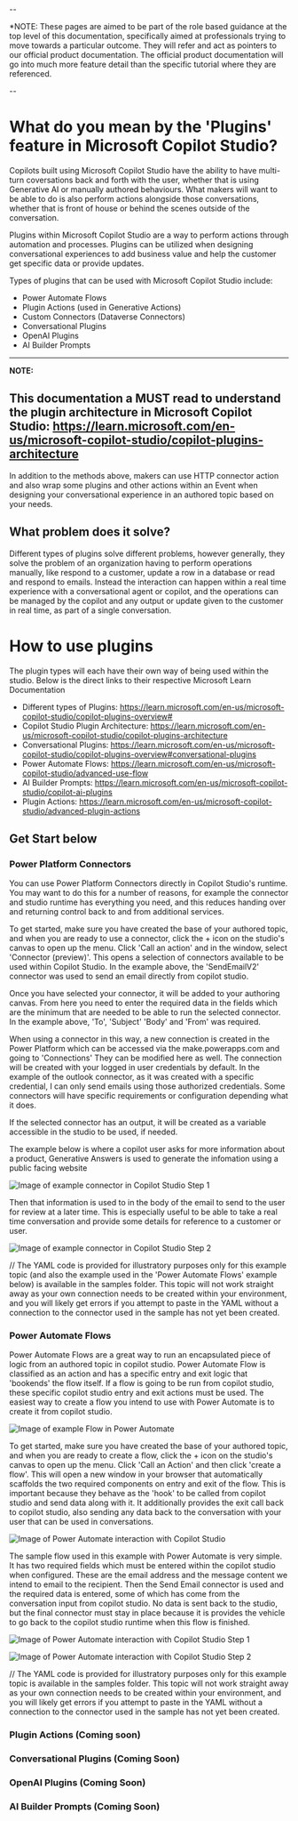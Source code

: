 --

*NOTE: These pages are aimed to be part of the role based guidance at the top level of this documentation, specifically aimed at professionals trying to move towards a particular outcome. They will refer and act as pointers to our official product documentation. The official product documentation will go into much more feature detail than the specific tutorial where they are referenced.

--

# What do you mean by the 'Plugins' feature in Microsoft Copilot Studio?
Copilots built using Microsoft Copilot Studio have the ability to have multi-turn coversations back and forth with the user, whether that is using Generative AI or manually authored behaviours. What makers will want to be able to do is also perform actions alongside those conversations, whether that is front of house or behind the scenes outside of the conversation. 

Plugins within Microsoft Copilot Studio are a way to perform actions through automation and processes. Plugins can be utilized when designing conversational experiences to add business value and help the customer get specific data or provide updates.

Types of plugins that can be used with Microsoft Copilot Studio include:
* Power Automate Flows 
* Plugin Actions (used in Generative Actions)
* Custom Connectors (Dataverse Connectors)
* Conversational Plugins
* OpenAI Plugins
* AI Builder Prompts

---
**NOTE:**

This documentation a MUST read to understand the plugin architecture in Microsoft Copilot Studio: https://learn.microsoft.com/en-us/microsoft-copilot-studio/copilot-plugins-architecture
---

In addition to the methods above, makers can use HTTP connector action and also wrap some plugins and other actions within an Event when designing your conversational experience in an authored topic based on your needs.

## What problem does it solve?
Different types of plugins solve different problems, however generally, they solve the problem of an organization having to perform operations manually, like respond to a customer, update a row in a database or read and respond to emails. Instead the interaction can happen within a real time experience with a conversational agent or copilot, and the operations can be managed by the copilot and any output or update given to the customer in real time, as part of a single conversation.

# How to use plugins
The plugin types will each have their own way of being used within the studio. Below is the direct links to their respective Microsoft Learn Documentation

* Different types of Plugins: https://learn.microsoft.com/en-us/microsoft-copilot-studio/copilot-plugins-overview#
* Copilot Studio Plugin Architecture: https://learn.microsoft.com/en-us/microsoft-copilot-studio/copilot-plugins-architecture
* Conversational Plugins: https://learn.microsoft.com/en-us/microsoft-copilot-studio/copilot-plugins-overview#conversational-plugins
* Power Automate Flows: https://learn.microsoft.com/en-us/microsoft-copilot-studio/advanced-use-flow
* AI Builder Prompts: https://learn.microsoft.com/en-us/microsoft-copilot-studio/copilot-ai-plugins
* Plugin Actions: https://learn.microsoft.com/en-us/microsoft-copilot-studio/advanced-plugin-actions

## Get Start below

### Power Platform Connectors
You can use Power Platform Connectors directly in Copilot Studio's runtime. You may want to do this for a number of reasons, for example the connector and studio runtime has everything you need, and this reduces handing over and returning control back to and from additional services.

To get started, make sure you have created the base of your authored topic, and when you are ready to use a connector, click the + icon on the studio's canvas to open up the menu. Click 'Call an action' and in the window, select 'Connector (preview)'. This opens a selection of connectors available to be used within Copilot Studio. In the example above, the 'SendEmailV2' connector was used to send an email directly from copilot studio.

Once you have selected your connector, it will be added to your authoring canvas. From here you need to enter the required data in the fields which are the minimum that are needed to be able to run the selected connector. In the example above, 'To', 'Subject' 'Body' and 'From' was required. 

When using a connector in this way, a new connection is created in the Power Platform which can be accessed via the make.powerapps.com and going to 'Connections' They can be modified here as well. The connection will be created with your logged in user credentials by default. In the example of the outlook connector, as it was created with a specific credential, I can only send emails using those authorized credentials. Some connectors will have specific requirements or configuration depending what it does.

If the selected connector has an output, it will be created as a variable accessible in the studio to be used, if needed.

The example below is where a copilot user asks for more information about a product, Generative Answers is used to generate the infomation using a public facing website

![Image of example connector in Copilot Studio Step 1](https://github.com/sarahcritchley/copilotstudioguidebook/blob/main/I%20want%20learn%20how%20to%20build%20copilots/Images/dvconnector-plugin-example-step1.png?raw=true)

Then that information is used to in the body of the email to send to the user for review at a later time. This is especially useful to be able to take a real time conversation and provide some details for reference to a customer or user. 

![Image of example connector in Copilot Studio Step 2](https://github.com/sarahcritchley/copilotstudioguidebook/blob/main/I%20want%20learn%20how%20to%20build%20copilots/Images/dvconnector-plugin-example-step2.png?raw=true)

// The YAML code is provided for illustratory purposes only for this example topic (and also the example used in the 'Power Automate Flows' example below) is available in the samples folder. This topic will not work straight away as your own connection needs to be created within your environment, and you will likely get errors if you attempt to paste in the YAML without a connection to the connector used in the sample has not yet been created.

### Power Automate Flows
Power Automate Flows are a great way to run an encapsulated piece of logic from an authored topic in copilot studio. Power Automate Flow is classified as an action and has a specific entry and exit logic that 'bookends' the flow itself. If a flow is going to be run from copilot studio, these specific copilot studio entry and exit actions must be used. The easiest way to create a flow you intend to use with Power Automate is to create it from copilot studio.

![Image of example Flow in Power Automate](https://github.com/sarahcritchley/copilotstudioguidebook/blob/main/I%20want%20learn%20how%20to%20build%20copilots/Images/Power-Automate-Flow-Action-Example.png?raw=true)

To get started, make sure you have created the base of your authored topic, and when you are ready to create a flow, click the + icon on the studio's canvas to open up the menu. Click 'Call an Action' and then click 'create a flow'. This will open a new window in your browser that automatically scaffolds the two required components on entry and exit of the flow. This is important because they behave as the 'hook' to be called from copilot studio and send data along with it. It additionally provides the exit call back to copilot studio, also sending any data back to the conversation with your user that can be used in conversations.

![Image of Power Automate interaction with Copilot Studio](https://github.com/sarahcritchley/copilotstudioguidebook/blob/main/I%20want%20learn%20how%20to%20build%20copilots/Images/Power-Automate-Flow-Diagram.png?raw=true)

The sample flow used in this example with Power Automate is very simple. It has two required fields which must be entered within the copilot studio when configured. These are the email address and the message content we intend to email to the recipient. Then the Send Email connector is used and the required data is entered, some of which has come from the conversation input from copilot studio. No data is sent back to the studio, but the final connector must stay in place because it is provides the vehicle to go back to the copilot studio runtime when this flow is finished.

![Image of Power Automate interaction with Copilot Studio Step 1](https://github.com/sarahcritchley/copilotstudioguidebook/blob/main/I%20want%20learn%20how%20to%20build%20copilots/Images/Power-Automate-Flow-Action-Example.png?raw=true)

![Image of Power Automate interaction with Copilot Studio Step 2](https://github.com/sarahcritchley/copilotstudioguidebook/blob/main/I%20want%20learn%20how%20to%20build%20copilots/Images/connector-plugin-example-step2.png?raw=true)

// The YAML code is provided for illustratory purposes only for this example topic is available in the samples folder. This topic will not work straight away as your own connection needs to be created within your environment, and you will likely get errors if you attempt to paste in the YAML without a connection to the connector used in the sample has not yet been created.

### Plugin Actions (Coming soon)

### Conversational Plugins (Coming Soon)

### OpenAI Plugins (Coming Soon)

### AI Builder Prompts (Coming Soon)
